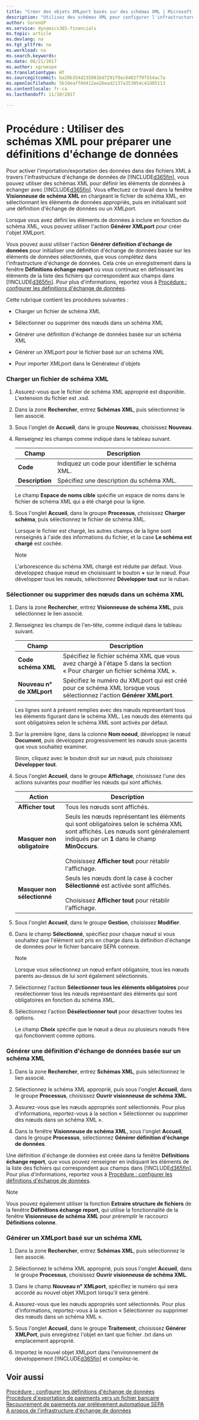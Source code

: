 ```yaml
---
title: "Créer des objets XMLport basés sur des schémas XML | Microsoft Docs"
description: "Utilisez des schémas XML pour configurer l'infrastructure d'échange de documents."
author: SorenGP
ms.service: dynamics365-financials
ms.topic: article
ms.devlang: na
ms.tgt_pltfrm: na
ms.workload: na
ms.search.keywords: 
ms.date: 08/21/2017
ms.author: sgroespe
ms.translationtype: HT
ms.sourcegitcommit: ba26b354d235981bd7291f9ac6402779f554ac7a
ms.openlocfilehash: 5b10eaff0d412ee26ead2137a353054c41d05113
ms.contentlocale: fr-ca
ms.lasthandoff: 11/10/2017

---
```

# <a name="how-to-use-xml-schemas-to-prepare-data-exchange-definitions"></a>Procédure : Utiliser des schémas XML pour préparer une définitions d'échange de données
Pour activer l'importation/exportation des données dans des fichiers XML à travers l'infrastructure d'échange de données de [!INCLUDE[d365fin](includes/d365fin_md.md)], vous pouvez utiliser des schémas XML pour définir les éléments de données à échanger avec [!INCLUDE[d365fin](includes/d365fin_md.md)]. Vous effectuez ce travail dans la fenêtre **Visionneuse de schéma XML** en chargeant le fichier de schéma XML, en sélectionnant les éléments de données appropriés, puis en initialisant soit une définition d'échange de données ou un XMLport.  

 Lorsque vous avez défini les éléments de données à inclure en fonction du schéma XML, vous pouvez utiliser l'action **Générer XMLport** pour créer l'objet XMLport.  

 Vous pouvez aussi utiliser l'action **Générer définition d'échange de données** pour initialiser une définition d'échange de données basée sur les éléments de données sélectionnés, que vous complétez dans l'infrastructure d'échange de données. Cela crée un enregistrement dans la fenêtre **Définitions échange report** où vous continuez en définissant les éléments de la liste des fichiers qui correspondent aux champs dans [!INCLUDE[d365fin](includes/d365fin_md.md)]. Pour plus d'informations, reportez vous à [Procédure : configurer les définitions d'échange de données](across-how-to-set-up-data-exchange-definitions.md).  

 Cette rubrique contient les procédures suivantes :  

-   Charger un fichier de schéma XML  

-   Sélectionner ou supprimer des nœuds dans un schéma XML  

-   Générer une définition d'échange de données basée sur un schéma XML  

-   Générer un XMLport pour le fichier basé sur un schéma XML  

-   Pour importer XMLport dans le Générateur d'objets  

### <a name="to-load-an-xml-schema-file"></a>Charger un fichier de schéma XML  

1.  Assurez-vous que le fichier de schéma XML approprié est disponible. L'extension du fichier est .xsd.  

2.  Dans la zone **Rechercher**, entrez **Schémas XML**, puis sélectionnez le lien associé.  

3.  Sous l'onglet de **Accueil**, dans le groupe **Nouveau**, choisissez **Nouveau**.  

4.  Renseignez les champs comme indiqué dans le tableau suivant.  

    |Champ|Description|  
    |---------------------------------|---------------------------------------|  
    |**Code**|Indiquez un code pour identifier le schéma XML.|  
    |**Description**|Spécifiez une description du schéma XML.|  

     Le champ **Espace de noms cible** spécifie un espace de noms dans le fichier de schéma XML qui a été chargé pour la ligne.  

5.  Sous l'onglet **Accueil**, dans le groupe **Processus**, choisissez **Charger schéma**, puis sélectionnez le fichier de schéma XML.  

     Lorsque le fichier est chargé, les autres champs de la ligne sont renseignés à l'aide des informations du fichier, et la case **Le schéma est chargé** est cochée.  

    > [!NOTE]  
    >  L'arborescence du schéma XML chargé est réduite par défaut. Vous développez chaque nœud en choisissant le bouton **+** sur le nœud. Pour développer tous les nœuds, sélectionnez **Développer tout** sur le ruban.  

### <a name="to-select-or-clear-nodes-in-an-xml-schema"></a>Sélectionner ou supprimer des nœuds dans un schéma XML  

1.  Dans la zone **Rechercher**, entrez **Visionneuse de schéma XML**, puis sélectionnez le lien associé.  

2.  Renseignez les champs de l'en-tête, comme indiqué dans le tableau suivant.  

    |Champ|Description|  
    |---------------------------------|---------------------------------------|  
    |**Code schéma XML**|Spécifiez le fichier schéma XML que vous avez chargé à l'étape 5 dans la section « Pour charger un fichier schéma XML ».|  
    |**Nouveau n° de XMLport**|Spécifiez le numéro du XMLport qui est créé pour ce schéma XML lorsque vous sélectionnez l'action **Générer XMLport**.|  

     Les lignes sont à présent remplies avec des nœuds représentant tous les éléments figurant dans le schéma XML. Les nœuds des éléments qui sont obligatoires selon le schéma XML sont activés par défaut.  

3.  Sur la première ligne, dans la colonne **Nom noeud**, développez le nœud **Document**, puis développez progressivement les nœuds sous-jacents que vous souhaitez examiner.  

     Sinon, cliquez avec le bouton droit sur un nœud, puis choisissez **Développer tout**.  

4.  Sous l'onglet **Accueil**, dans le groupe **Affichage**, choisissez l'une des actions suivantes pour modifier les nœuds qui sont affichés.  

    |**Action**|Description|  
    |----------------|---------------------------------------|  
    |**Afficher tout**|Tous les nœuds sont affichés.|  
    |**Masquer non obligatoire**|Seuls les nœuds représentant les éléments qui sont obligatoires selon le schéma XML sont affichés. Les nœuds sont généralement indiqués par un **1** dans le champ **MinOccurs**.<br /><br /> Choisissez **Afficher tout** pour rétablir l'affichage.|  
    |**Masquer non sélectionné**|Seuls les nœuds dont la case à cocher **Sélectionné** est activée sont affichés.<br /><br /> Choisissez **Afficher tout** pour rétablir l'affichage.|  

5.  Sous l'onglet **Accueil**, dans le groupe **Gestion**, choisissez **Modifier**.  

6.  Dans le champ **Sélectionné**, spécifiez pour chaque nœud si vous souhaitez que l'élément soit pris en charge dans la définition d'échange de données pour le fichier bancaire SEPA connexe.  

    > [!NOTE]  
    >  Lorsque vous sélectionnez un nœud enfant obligatoire, tous les nœuds parents au-dessus de lui sont également sélectionnés.  

7.  Sélectionnez l'action **Sélectionner tous les éléments obligatoires** pour resélectionner tous les nœuds représentant des éléments qui sont obligatoires en fonction du schéma XML.  

8.  Sélectionnez l'action **Désélectionner tout** pour désactiver toutes les options.  

     Le champ **Choix** spécifie que le nœud a deux ou plusieurs nœuds frère qui fonctionnent comme options.  

### <a name="to-generate-a-data-exchange-definition-that-is-based-on-an-xml-schema"></a>Générer une définition d'échange de données basée sur un schéma XML  

1.  Dans la zone **Rechercher**, entrez **Schémas XML**, puis sélectionnez le lien associé.  

2.  Sélectionnez le schéma XML approprié, puis sous l'onglet **Accueil**, dans le groupe **Processus**, choisissez **Ouvrir visionneuse de schéma XML**.  

3.  Assurez-vous que les nœuds appropriés sont sélectionnés. Pour plus d'informations, reportez-vous à la section « Sélectionner ou supprimer des nœuds dans un schéma XML ».  

4.  Dans la fenêtre **Visionneuse de schéma XML**, sous l'onglet **Accueil**, dans le groupe **Processus**, sélectionnez **Générer définition d'échange de données**.  

 Une définition d'échange de données est créée dans la fenêtre **Définitions échange report**, que vous pouvez renseigner en indiquant les éléments de la liste des fichiers qui correspondent aux champs dans [!INCLUDE[d365fin](includes/d365fin_md.md)]. Pour plus d'informations, reportez vous à [Procédure : configurer les définitions d'échange de données](across-how-to-set-up-data-exchange-definitions.md).  

> [!NOTE]  
>  Vous pouvez également utiliser la fonction **Extraire structure de fichiers** de la fenêtre **Définitions échange report**, qui utilise la fonctionnalité de la fenêtre **Visionneuse de schéma XML** pour préremplir le raccourci **Définitions colonne**.  

### <a name="to-generate-an-xmlport-that-is-based-on-an-xml-schema"></a>Générer un XMLport basé sur un schéma XML  

1.  Dans la zone **Rechercher**, entrez **Schémas XML**, puis sélectionnez le lien associé.  

2.  Sélectionnez le schéma XML approprié, puis sous l'onglet **Accueil**, dans le groupe **Processus**, choisissez **Ouvrir visionneuse de schéma XML**.  

3.  Dans le champ **Nouveau n° XMLport**, spécifiez le numéro qui sera accordé au nouvel objet XMLport lorsqu'il sera généré.  

4.  Assurez-vous que les nœuds appropriés sont sélectionnés. Pour plus d'informations, reportez-vous à la section « Sélectionner ou supprimer des nœuds dans un schéma XML ».  

5.  Sous l'onglet **Accueil**, dans le groupe **Traitement**, choisissez **Générer XMLPort**, puis enregistrez l'objet en tant que fichier .txt dans un emplacement approprié.  

6. Importez le nouvel objet XMLport dans l'environnement de développement [!INCLUDE[d365fin](includes/d365fin_md.md)] et compilez-le.

## <a name="see-also"></a>Voir aussi  
[Procédure : configurer les définitions d'échange de données](across-how-to-set-up-data-exchange-definitions.md)   
[Procédure d'exportation de paiements vers un fichier bancaire](payables-how-export-payments-bank-file.md)   
[Recouvrement de paiements par prélèvement automatique SEPA](finance-collect-payments-with-sepa-direct-debit.md)   
[À propos de l'infrastructure d'échange de données](across-about-the-data-exchange-framework.md)


